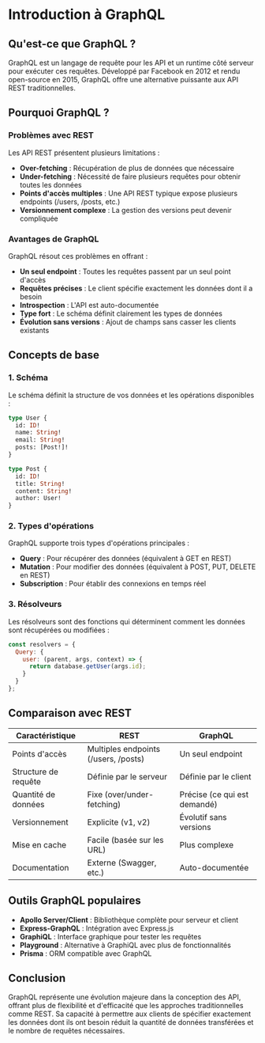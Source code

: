 # Introduction à GraphQL

## Qu'est-ce que GraphQL ?

GraphQL est un langage de requête pour les API et un runtime côté serveur pour exécuter ces requêtes. Développé par Facebook en 2012 et rendu open-source en 2015, GraphQL offre une alternative puissante aux API REST traditionnelles.

## Pourquoi GraphQL ?

### Problèmes avec REST

Les API REST présentent plusieurs limitations :

- **Over-fetching** : Récupération de plus de données que nécessaire
- **Under-fetching** : Nécessité de faire plusieurs requêtes pour obtenir toutes les données
- **Points d'accès multiples** : Une API REST typique expose plusieurs endpoints (/users, /posts, etc.)
- **Versionnement complexe** : La gestion des versions peut devenir compliquée

### Avantages de GraphQL

GraphQL résout ces problèmes en offrant :

- **Un seul endpoint** : Toutes les requêtes passent par un seul point d'accès
- **Requêtes précises** : Le client spécifie exactement les données dont il a besoin
- **Introspection** : L'API est auto-documentée
- **Type fort** : Le schéma définit clairement les types de données
- **Évolution sans versions** : Ajout de champs sans casser les clients existants

## Concepts de base

### 1. Schéma

Le schéma définit la structure de vos données et les opérations disponibles :

```graphql
type User {
  id: ID!
  name: String!
  email: String!
  posts: [Post!]!
}

type Post {
  id: ID!
  title: String!
  content: String!
  author: User!
}
```

### 2. Types d'opérations

GraphQL supporte trois types d'opérations principales :

- **Query** : Pour récupérer des données (équivalent à GET en REST)
- **Mutation** : Pour modifier des données (équivalent à POST, PUT, DELETE en REST)
- **Subscription** : Pour établir des connexions en temps réel

### 3. Résolveurs

Les résolveurs sont des fonctions qui déterminent comment les données sont récupérées ou modifiées :

```javascript
const resolvers = {
  Query: {
    user: (parent, args, context) => {
      return database.getUser(args.id);
    }
  }
};
```

## Comparaison avec REST

| Caractéristique | REST | GraphQL |
|-----------------|------|---------|
| Points d'accès | Multiples endpoints (/users, /posts) | Un seul endpoint |
| Structure de requête | Définie par le serveur | Définie par le client |
| Quantité de données | Fixe (over/under-fetching) | Précise (ce qui est demandé) |
| Versionnement | Explicite (v1, v2) | Évolutif sans versions |
| Mise en cache | Facile (basée sur les URL) | Plus complexe |
| Documentation | Externe (Swagger, etc.) | Auto-documentée |

## Outils GraphQL populaires

- **Apollo Server/Client** : Bibliothèque complète pour serveur et client
- **Express-GraphQL** : Intégration avec Express.js
- **GraphiQL** : Interface graphique pour tester les requêtes
- **Playground** : Alternative à GraphiQL avec plus de fonctionnalités
- **Prisma** : ORM compatible avec GraphQL

## Conclusion

GraphQL représente une évolution majeure dans la conception des API, offrant plus de flexibilité et d'efficacité que les approches traditionnelles comme REST. Sa capacité à permettre aux clients de spécifier exactement les données dont ils ont besoin réduit la quantité de données transférées et le nombre de requêtes nécessaires.
